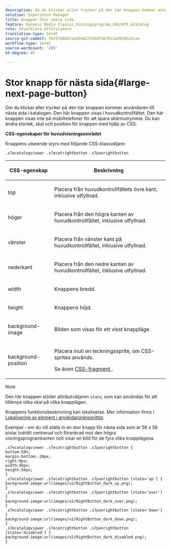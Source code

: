 ```yaml
---
description: Om du klickar eller trycker på den här knappen kommer användaren till nästa sida i katalogen. Den här knappen visas i huvudkontrollfältet. Den här knappen visas inte på mobiltelefoner för att spara skärmutrymme. Du kan ändra storlek, skal och position för knappen med hjälp av CSS.
solution: Experience Manager
title: Knappen Stor nästa sida
feature: Dynamic Media Classic,Visningsprogram,SDK/API,eCatalog
role: Utvecklare,Affärsledare
translation-type: tm+mt
source-git-commit: f6c97606d7a4209427316d7367013ad9585a5cae
workflow-type: tm+mt
source-wordcount: '293'
ht-degree: 0%

---
```



# Stor knapp för nästa sida{#large-next-page-button}

Om du klickar eller trycker på den här knappen kommer användaren till nästa sida i katalogen. Den här knappen visas i huvudkontrollfältet. Den här knappen visas inte på mobiltelefoner för att spara skärmutrymme. Du kan ändra storlek, skal och position för knappen med hjälp av CSS.

<!--<a id="section_6C008EE11212461FA744F2540D38C295"></a>-->

**CSS-egenskaper för huvudvisningsområdet**

Knappens utseende styrs med följande CSS-klassväljare:

`.s7ecatalogviewer .s7ecatrightbutton .s7panrightbutton`

<table id="table_94EE3F5BBE4547C0B4943471CEE7EDE4"> 
 <thead> 
  <tr> 
   <th colname="col1" class="entry"> <p> CSS-egenskap </p> </th> 
   <th colname="col2" class="entry"> <p>Beskrivning </p> </th> 
  </tr> 
 </thead>
 <tbody> 
  <tr> 
   <td colname="col1"> <p> <span class="codeph"> top  </span> </p> </td> 
   <td colname="col2"> <p>Placera från huvudkontrollfältets övre kant, inklusive utfyllnad. </p> </td> 
  </tr> 
  <tr> 
   <td colname="col1"> <p> <span class="codeph"> höger  </span> </p> </td> 
   <td colname="col2"> <p>Placera från den högra kanten av huvudkontrollfältet, inklusive utfyllnad. </p> </td> 
  </tr> 
  <tr> 
   <td colname="col1"> <p> <span class="codeph"> vänster  </span> </p> </td> 
   <td colname="col2"> <p>Placera från vänster kant på huvudkontrollfältet, inklusive utfyllnad. </p> </td> 
  </tr> 
  <tr> 
   <td colname="col1"> <p> <span class="codeph"> nederkant  </span> </p> </td> 
   <td colname="col2"> <p>Placera från den nedre kanten av huvudkontrollfältet, inklusive utfyllnad. </p> </td> 
  </tr> 
  <tr> 
   <td colname="col1"> <p> <span class="codeph"> width </span> </p> </td> 
   <td colname="col2"> <p>Knappens bredd. </p> </td> 
  </tr> 
  <tr> 
   <td colname="col1"> <p> <span class="codeph"> height  </span> </p> </td> 
   <td colname="col2"> <p>Knappens höjd. </p> </td> 
  </tr> 
  <tr> 
   <td colname="col1"> <p> <span class="codeph"> background-image  </span> </p> </td> 
   <td colname="col2"> <p>Bilden som visas för ett visst knappläge. </p> </td> 
  </tr> 
  <tr> 
   <td colname="col1"> <p> <span class="codeph"> background-position  </span> </p> </td> 
   <td colname="col2"> <p> Placera inuti en teckningssprite, om CSS-sprites används. </p> <p>Se även <a href="../../../c-html5-s7-aem-asset-viewers/c-html5-20-ecatalog-viewer-about/c-html5-20-ecatalog-viewer-customizingviewer/c-html5-20-ecatalog-viewer-customizingviewer.md#section-9d570f95eb2443aca74c1b02f6e89aff" format="dita" scope="local"> CSS-fragment </a>. </p> </td> 
  </tr> 
 </tbody> 
</table>

>[!NOTE]
>
>Den här knappen stöder attributväljaren `state`, som kan användas för att tillämpa olika skal på olika knapplägen.

Knappens funktionsbeskrivning kan lokaliseras. Mer information finns i [Lokalisering av element i användargränssnittet](../../../c-html5-s7-aem-asset-viewers/c-html5-20-ecatalog-viewer-about/c-html5-20-ecatalog-viewer-localization.md#concept-cbfc39344c494eb7b9f6a272cff0cc74).

Exempel - om du vill ställa in en stor knapp för nästa sida som är 56 x 56 pixlar lodrätt centrerad och förankrad mot den högra visningsprogramkanten och visar en bild för de fyra olika knapplägena.

```
.s7ecatalogviewer .s7ecatrightbutton .s7panrightbutton { 
bottom:50%; 
margin-bottom:-28px; 
right:0px; 
width:56px; 
height:56px; 
} 
.s7ecatalogviewer .s7ecatrightbutton .s7panrightbutton [state='up'] { 
background-image:url(images/v2/RightButton_dark_up.png); 
} 
.s7ecatalogviewer .s7ecatrightbutton .s7panrightbutton [state='over'] {  
background-image:url(images/v2/RightButton_dark_over.png); 
} 
.s7ecatalogviewer .s7ecatrightbutton .s7panrightbutton [state='down'] {  
background-image:url(images/v2/RightButton_dark_down.png); 
} 
.s7ecatalogviewer .s7ecatrightbutton .s7panrightbutton [state='disabled'] { 
background-image:url(images/v2/RightButton_dark_disabled.png); 
}
```

